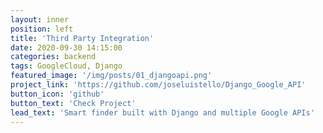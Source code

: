 ```yaml
---
layout: inner
position: left
title: 'Third Party Integration'
date: 2020-09-30 14:15:00
categories: backend
tags: GoogleCloud, Django
featured_image: '/img/posts/01_djangoapi.png'
project_link: 'https://github.com/joseluistello/Django_Google_API'
button_icon: 'github'
button_text: 'Check Project'
lead_text: 'Smart finder built with Django and multiple Google APIs'
---
```

